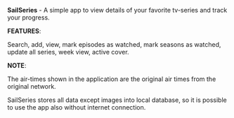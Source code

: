 **SailSeries** - A simple app to view details of your favorite tv-series and track your progress.

**FEATURES**:

Search, add, view, mark episodes as watched, mark seasons as watched, update all series, week view, active cover.

**NOTE**:

The air-times shown in the application are the original air times from the original network.

SailSeries stores all data except images into local database, so it is possible to use the app also without internet connection.

